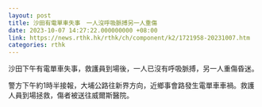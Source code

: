 ```yaml
---
layout: post
title: 沙田有電單車失事　一人沒呼吸脈搏另一人重傷
date: 2023-10-07 14:27:22.000000000 +08:00
link: https://news.rthk.hk/rthk/ch/component/k2/1721958-20231007.htm
categories: rthk
---
```


沙田下午有電單車失事，救護員到場後，一人已沒有呼吸脈搏，另一人重傷昏迷。

警方下午約1時半接報，大埔公路往新界方向，近鄉事會路發生電單車車禍。救護人員到場拯救，傷者被送往威爾斯醫院。
